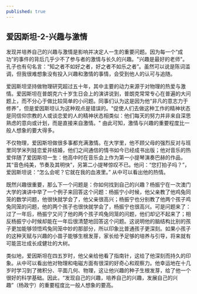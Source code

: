 ```yaml
---
published: true
---
```

## 爱因斯坦-2-兴趣与激情

发现并培养自己的兴趣与激情是影响并决定人一生的重要问题。因为每一个“成功”的事件的背后几乎少不了参与者的激情与长久的兴趣。"兴趣是最好的老师"。孔子也有句名言：“知之者不如好之者，好之者不如乐之者”。虽然可以说是陈词滥调，但我很难想象没有投入兴趣和激情的事情，会受到他人的认可与追随。

爱因斯坦坚持做物理研究超过五十年，其中主要的动力来源于对物理的热爱与激情。爱因斯坦在普朗克六十岁生日会上的演讲说到，普朗克常常专心在普遍的大问题上，而不分心于做比较简单的小问题。同事们认为这是因为他“非凡的意志力于修养”，但是爱因斯坦认为这种观点是错误的。"促使人们去做这种工作的精神状态是同信仰宗教的人或谈恋爱的人的精神状态相类似：他们每天的努力并非来自深思熟虑的意向或计划，而是直接来自激情。" 由此可知，激情与兴趣的重要程度比一般人想象的要大得多。

不仅物理，爱因斯坦做很多事都充满激情。在大学里，他不顾父母的强烈反对与班里同学米列娃恋爱并结婚，他们之间通信的情书如今已经成书出版；他对音乐的热爱伴随了爱因斯坦一生：他高中时在音乐会上作为第一小提琴演奏巴赫的作品，其“音色纯美，节奏及其明快”，另第二小提琴惊叹不已。他问：“您打拍子吗？”，爱因斯坦说：“怎么会呢？它就在我的血液里。” 从中可以看出他的热情。

既然兴趣很重要，那么下一个问题是：你如何找到自己的兴趣？杨振宁在一次澳门大学的演讲中举了一个例子来回答这个问题：杨振宁小时候，他父亲教了他鸡兔同笼的数学问题，他很快就学会了，他父亲很高兴；杨振宁也分别教了他两个孩子鸡兔同笼的问题，他的两个孩子也很快就学会了，杨振宁也很高兴。可是问题来了：过了一年后，杨振宁又问了他的两个孩子鸡兔同笼的问题，他们却记不起来了；相反杨振宁小时候却能在一年后很清楚地回答这个问题。这说明他的脑结构比别的孩子更加能够领悟鸡兔同笼中妙的那部分，所以印象比普通孩子更深刻。如果小孩子的这种天赋与兴趣的小苗子能够生根发芽，家长给予足够的培养与引导，将来就有可能茁壮成长成健壮的大树。

类似地，爱因斯坦在四五岁时，他父亲给他看了指南针，这给了他深刻而持久的印象。从中可以看出他对物理和电磁方面有很深的好奇心和观察力。他幸运地在十几岁时学习到了微积分、平面几何、物理，这让他兴趣的种子生根发芽，给了他一个很好的科学基础。因此，“发现自己的兴趣，培养自己的兴趣，发展自己的兴趣”（杨政宁）的重要程度比一般人想象的要高。
